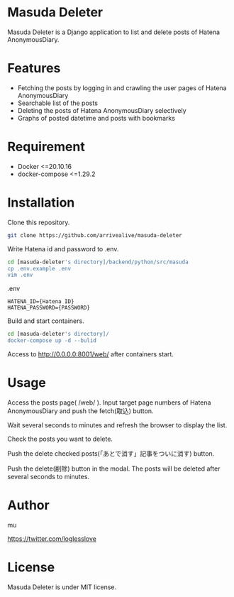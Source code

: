 # Masuda Deleter
Masuda Deleter is a Django application to list and delete posts of Hatena AnonymousDiary.
 
# Features
* Fetching the posts by logging in and crawling the user pages of Hatena AnonymousDiary
* Searchable list of the posts
* Deleting the posts of Hatena AnonymousDiary selectively
* Graphs of posted datetime and posts with bookmarks 

# Requirement

* Docker <=20.10.16
* docker-compose <=1.29.2
 
# Installation

Clone this repository. 
```bash
git clone https://github.com/arrivealive/masuda-deleter
```

Write Hatena id and password to .env.
```bash
cd [masuda-deleter's directory]/backend/python/src/masuda
cp .env.example .env
vim .env
```
.env
```
HATENA_ID={Hatena ID}
HATENA_PASSWORD={PASSWORD}
```

Build and start containers.
```bash
cd [masuda-deleter's directory]/
docker-compose up -d --bulid
```

Access to http://0.0.0.0:8001/web/ after containers start.

# Usage
Access the posts page( /web/ ). Input target page numbers of Hatena AnonymousDiary and push the fetch(取込) button.


Wait several seconds to minutes and refresh the browser to display the list. 

 
Check the posts you want to delete.


Push the delete checked posts(「あとで消す」記事をついに消す) button.


Push the delete(削除) button in the modal. The posts will be deleted after several seconds to minutes.

 
# Author
mu

https://twitter.com/loglesslove

# License
Masuda Deleter is under MIT license.
 